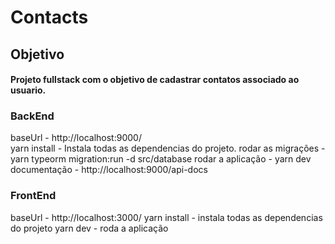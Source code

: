 # Contacts


## Objetivo
#### Projeto fullstack com o objetivo de cadastrar contatos associado ao usuario.

### BackEnd
baseUrl - http://localhost:9000/ <br/>
yarn install - Instala todas as dependencias do projeto.
rodar as migrações - yarn typeorm migration:run -d src/database
rodar a aplicação - yarn dev
documentação - http://localhost:9000/api-docs


### FrontEnd
baseUrl - http://localhost:3000/
yarn install - instala todas as dependencias do projeto
yarn dev - roda a aplicação
